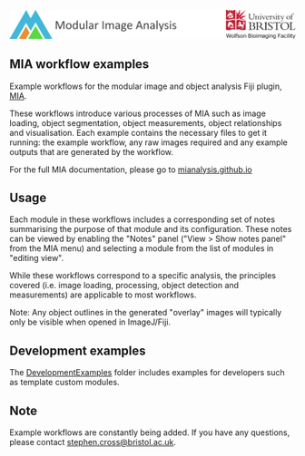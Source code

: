 [![Wolfson Bioimaging](./resources/images/Logo_text_UoB_128.png)](http://www.bristol.ac.uk/wolfson-bioimaging/)

MIA workflow examples
------------
Example workflows for the modular image and object analysis Fiji plugin, [MIA](https://github.com/mianalysis/mia). 

These workflows introduce various processes of MIA such as image loading, object segmentation, object measurements, object relationships and visualisation. Each example contains the necessary files to get it running: the example workflow, any raw images required and any example outputs that are generated by the workflow.

For the full MIA documentation, please go to [mianalysis.github.io](https://mianalysis.github.io)


Usage
------------
Each module in these workflows includes a corresponding set of notes summarising the purpose of that module and its configuration. These notes can be viewed by enabling the "Notes" panel ("View > Show notes panel" from the MIA menu) and selecting a module from the list of modules in "editing view".

While these workflows correspond to a specific analysis, the principles covered (i.e. image loading, processing, object detection and measurements) are applicable to most workflows.

Note: Any object outlines in the generated "overlay" images will typically only be visible when opened in ImageJ/Fiji.

Development examples
------------
The [DevelopmentExamples](https://github.com/mianalysis/mia-examples/tree/main/DevelopmentExamples) folder includes examples for developers such as template custom modules.

Note
------------
Example workflows are constantly being added.  If you have any questions, please contact stephen.cross@bristol.ac.uk.